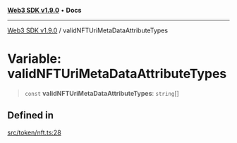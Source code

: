 [**Web3 SDK v1.9.0**](../README.md) • **Docs**

***

[Web3 SDK v1.9.0](../globals.md) / validNFTUriMetaDataAttributeTypes

# Variable: validNFTUriMetaDataAttributeTypes

> `const` **validNFTUriMetaDataAttributeTypes**: `string`[]

## Defined in

[src/token/nft.ts:28](https://github.com/Mystic-Nayy/alephium-web3/blob/ee41f5e0e7d7fb0b155fe62f05b2ac03772895ca/packages/web3/src/token/nft.ts#L28)
